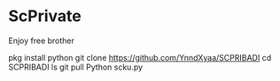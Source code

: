 # ScPrivate
Enjoy free brother

pkg install python
git clone https://github.com/YnndXyaa/SCPRIBADI
cd SCPRIBADI
ls
git pull
Python scku.py
